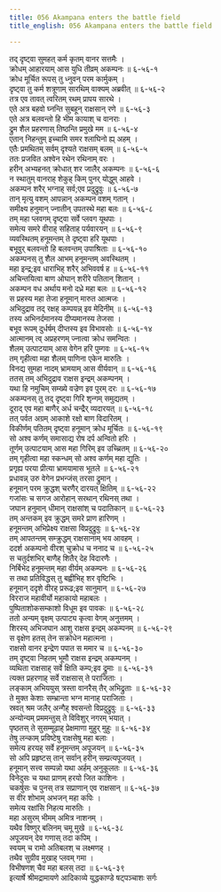 ```yaml
---
title: 056 Akampana enters the battle field
title_english: 056 Akampana enters the battle field

---
```


<div class="audioEmbed"  caption="श्रीराम-हरिसीताराममूर्ति-घनपाठिभ्यां वचनम्" src="https://archive.org/download/Ramayana-recitation-Sriram-harisItArAmamUrti-Ghanapaati-v2/Kanda_6/Kanda_6_YK-056-Akampana_enters_the_battle-field__0.mp3"></div>

तद् दृष्ट्वा सुमहत् कर्म कृतम् वानर सत्तमैः ।  
क्रोधम् आहारयाम् आस युधि तीव्रम् अकम्पनः ॥ ६-५६-१  
क्रोध मूर्चित रूपस् तु ध्नुवन् परम कार्मुकम् ।  
दृष्ट्वा तु कर्म शत्रूणाम् सारथिम् वाक्यम् अब्रवीत् ॥ ६-५६-२  
तत्र एव तावत् त्वरितम् रथम् प्रापय सारथे ।  
एते अत्र बहवो घ्नन्ति सुबहून् राक्षसान् रणे ॥ ६-५६-३  
एते अत्र बलवन्तो हि भीम कायाश् च वानराः ।  
द्रुम शैल प्रहरणास् तिष्ठन्ति प्रमुखे मम ॥ ६-५६-४  
एतान् निहन्तुम् इच्चामि समर श्लाघिनो ह्य् अहम् ।  
एतैः प्रमथितम् सर्वम् दृश्यते राक्षसम् बलम् ॥ ६-५६-५  
ततः प्रजवित अश्वेन रथेन रथिनाम् वरः ।  
हरीन् अभ्यहनत् क्रोधात् शर जालैर् अकम्पनः ॥ ६-५६-६  
न स्थातुम् वानराह् शेकुह् किम् पुनर् योद्धुम् आहवे ।  
अकम्पन शरैर् भग्नाह् सर्व;एव प्रदुद्रुवुः ॥ ६-५६-७  
तान् मृत्यु वशम् आपन्नान् अकम्पन वशम् गतान् ।  
समीक्ष्य हनुमान् ज्नातीन् उपतस्थे महा बलः ॥ ६-५६-८  
तम् महा प्लवगम् दृष्ट्वा सर्वे प्लवग यूथपाः ।  
समेत्य समरे वीराह् सहिताह् पर्यवारयन् ॥ ६-५६-९  
व्यवस्थितम् हनूमन्तम् ते दृष्ट्वा हरि यूथपाः ।  
बभूवुर् बलवन्तो हि बलवन्तम् उपाश्रिताः ॥ ६-५६-१०  
अकम्पनस् तु शैल आभम् हनूमन्तम् अवस्थितम् ।  
महा इन्द्र;इव धाराभिह् शरैर् अभिववर्ष ह ॥ ६-५६-११  
अचिन्तयित्वा बाण ओघान् शरीरे पतितान् शितान् ।  
अकम्पन वध अर्थाय मनो दध्रे महा बलः ॥ ६-५६-१२  
स प्रहस्य महा तेजा हनूमान् मारुत आत्मजः ।  
अभिदुद्राव तद् रक्षह् कम्पयन्न् इव मेदिनीम् ॥ ६-५६-१३  
तस्य अभिनर्दमानस्य दीप्यमानस्य तेजसा ।  
बभूव रूपम् दुर्धर्षम् दीप्तस्य इव विभावसोः ॥ ६-५६-१४  
आत्मानम् त्व् अप्रहरणम् ज्नात्वा क्रोध समन्वितः ।  
शैलम् उत्पाटयाम् आस वेगेन हरि पुम्गवः ॥ ६-५६-१५  
तम् गृहीत्वा महा शैलम् पाणिना एकेन मारुतिः ।  
विनद्य सुमहा नादम् भ्रामयाम् आस वीर्यवान् ॥ ६-५६-१६  
ततस् तम् अभिदुद्राव राक्षस इन्द्रम् अकम्पनम् ।  
यथा हि नमुचिम् सम्ख्ये वज्रेण इव पुरम् दरः ॥ ६-५६-१७  
अकम्पनस् तु तद् दृष्ट्वा गिरि शृन्गम् समुद्यतम् ।  
दूराद् एव महा बाणैर् अर्ध चन्द्रैर् व्यदारयत् ॥ ६-५६-१८  
तत् पर्वत अग्रम् आकाशे रक्षो बाण विदारितम् ।  
विकीर्णम् पतितम् दृष्ट्वा हनूमान् क्रोध मूर्चितः ॥ ६-५६-१९  
सो अश्व कर्णम् समासाद्य रोष दर्प अन्वितो हरिः ।  
तूर्णम् उत्पाटयाम् आस महा गिरिम् इव उच्च्रितम् ॥ ६-५६-२०  
तम् गृहीत्वा महा स्कन्धम् सो अश्व कर्णम् महा द्युतिः ।  
प्रगृह्य परया प्रीत्या भ्रामयामास भूतले ॥ ६-५६-२१  
प्रधावन्न् उरु वेगेन प्रभन्जंस् तरसा द्रुमान् ।  
हनूमान् परम क्रुद्धश् चरणैर् दारयत् क्षितिम् ॥ ६-५६-२२  
गजांसः च सगज आरोहान् सरथान् रथिनस् तथा ।  
जघान हनुमान् धीमान् राक्षसांश् च पदातिकान् ॥ ६-५६-२३  
तम् अन्तकम् इव क्रुद्धम् समरे प्राण हारिणम् ।  
हनूमन्तम् अभिप्रेक्ष्य राक्षसा विप्रदुद्रुवुः ॥ ६-५६-२४  
तम् आपतन्तम् सम्क्रुद्धम् राक्षसानाम् भय आवहम् ।  
ददर्श अकम्पनो वीरश् चुक्रोध च ननाद च ॥ ६-५६-२५  
स चतुर्दशभिर् बाणैह् शितैर् देह विदारणैः ।  
निर्बिभेद हनूमन्तम् महा वीर्यम् अकम्पनः ॥ ६-५६-२६  
स तथा प्रतिविद्धस् तु बह्वीभिह् शर वृष्टिभिः ।  
हनूमान् ददृशे वीरह् प्ररूढ;इव सानुमान् ॥ ६-५६-२७  
विरराज महावीर्यो महाकायो महाबलः ।  
पुष्पिताशोकसम्काशो विधूम इव पावकः ॥ ६-५६-२८  
ततो अन्यम् वृक्षम् उत्पाट्य कृत्वा वेगम् अनुत्तमम् ।  
शिरस्य् अभिजघान आशु राक्षस इन्द्रम् अकम्पनम् ॥ ६-५६-२९  
स वृक्षेण हतस् तेन सक्रोधेन महात्मना ।  
राक्षसो वानर इन्द्रेण पपात स ममार च ॥ ६-५६-३०  
तम् दृष्ट्वा निहतम् भूमौ राक्षस इन्द्रम् अकम्पनम् ।  
व्यथिता राक्षसाह् सर्वे क्षिति कम्प;इव द्रुमाः ॥ ६-५६-३१  
त्यक्त प्रहरणाह् सर्वे राक्षसास् ते पराजिताः ।  
लङ्काम् अभिययुस् त्रस्ता वानरैस् तैर् अभिद्रुताः ॥ ६-५६-३२  
ते मुक्त केशाः सम्भ्रान्ता भग्न मानाह् पराजिताः ।  
स्रवत् श्रम जलैर् अन्गैह् श्वसन्तो विप्रदुद्रुवुः ॥ ६-५६-३३  
अन्योन्यम् प्रममन्तुस् ते विविशुर् नगरम् भयात् ।  
पृष्ठतस् ते सुसम्मूढाह् प्रेक्षमाणा मुहुर् मुहुः ॥ ६-५६-३४  
तेषु लन्काम् प्रविष्टेषु राक्षसेषु महा बलाः ।  
समेत्य हरयह् सर्वे हनूमन्तम् अपूजयन् ॥ ६-५६-३५  
सो अपि प्रहृष्टस् तान् सर्वान् हरीन् सम्प्रत्यपूजयत् ।  
हनूमान् सत्त्व सम्पन्नो यथा अर्हम् अनुकूलतः ॥ ६-५६-३६  
विनेदुसः च यथा प्राणम् हरयो जित काशिनः ।  
चकर्षुसः च पुनस् तत्र सप्राणान् एव राक्षसान् ॥ ६-५६-३७  
स वीर शोभाम् अभजन् महा कपिः ।  
समेत्य रक्षांसि निहत्य मारुतिः ।  
महा असुरम् भीमम् अमित्र नाशनम् ।  
यथैव विष्णुर् बलिनम् चमू मुखे ॥ ६-५६-३८  
अपूजयन् देव गणास् तदा कपिम् ।  
स्वयम् च रामो अतिबलश् च लक्ष्मणह् ।  
तथैव सुग्रीव मुखाह् प्लवम् गमा ।  
विभीषणश् चैव महा बलस् तदा ॥ ६-५६-३९  
इत्यार्षे श्रीमद्रामायणे आदिकाव्ये युद्धकाण्डे षट्पञ्चाशः सर्गः